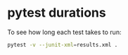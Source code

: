 # pytest durations

To see how long each test takes to run:

```bash
pytest -v --junit-xml=results.xml .
```

